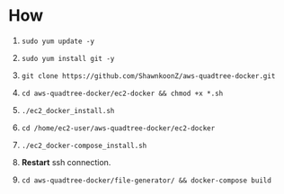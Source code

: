 # How

1. `sudo yum update -y`

2. `sudo yum install git -y`

3. `git clone https://github.com/ShawnkoonZ/aws-quadtree-docker.git`

4. `cd aws-quadtree-docker/ec2-docker && chmod +x *.sh`

5. `./ec2_docker_install.sh`

6. `cd /home/ec2-user/aws-quadtree-docker/ec2-docker`

7. `./ec2_docker-compose_install.sh`

8. **Restart** ssh connection.

9. `cd aws-quadtree-docker/file-generator/ && docker-compose build`

